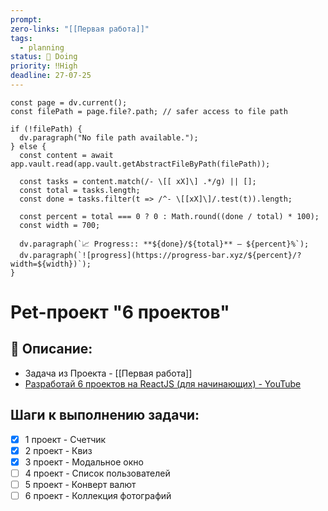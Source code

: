 ```yaml
---
prompt: 
zero-links: "[[Первая работа]]"
tags:
  - planning
status: 📌 Doing
priority: ‼️High
deadline: 27-07-25
---
```

```dataviewjs
const page = dv.current();
const filePath = page.file?.path; // safer access to file path

if (!filePath) {
  dv.paragraph("No file path available.");
} else {
  const content = await app.vault.read(app.vault.getAbstractFileByPath(filePath));
  
  const tasks = content.match(/- \[[ xX]\] .*/g) || [];
  const total = tasks.length;
  const done = tasks.filter(t => /^- \[[xX]\]/.test(t)).length;
  
  const percent = total === 0 ? 0 : Math.round((done / total) * 100);
  const width = 700;
  
  dv.paragraph(`📈 Progress:: **${done}/${total}** — ${percent}%`);
  dv.paragraph(`![progress](https://progress-bar.xyz/${percent}/?width=${width})`);
}

```
# Pet-проект "6 проектов"
## 📑 Описание:
- Задача из Проекта - [[Первая работа]]
- [Разработай 6 проектов на ReactJS (для начинающих) - YouTube](https://www.youtube.com/watch?v=eS0GL73tkmw&t=2312s)

## Шаги к выполнению задачи:
- [x] 1 проект - Счетчик
- [x] 2 проект - Квиз
- [x] 3 проект - Модальное окно
- [ ] 4 проект - Список пользователей
- [ ] 5 проект - Конверт валют
- [ ] 6 проект - Коллекция фотографий